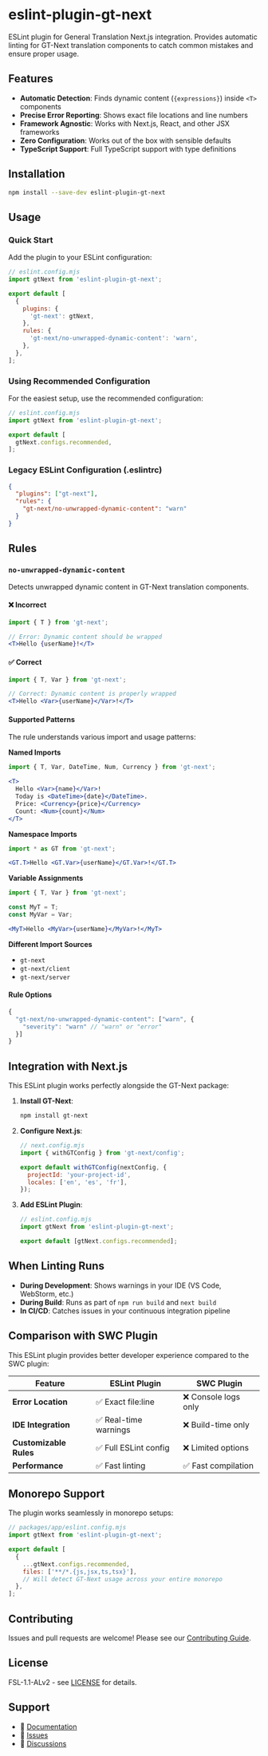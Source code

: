 # eslint-plugin-gt-next

ESLint plugin for General Translation Next.js integration. Provides automatic linting for GT-Next translation components to catch common mistakes and ensure proper usage.

## Features

- **Automatic Detection**: Finds dynamic content (`{expressions}`) inside `<T>` components
- **Precise Error Reporting**: Shows exact file locations and line numbers  
- **Framework Agnostic**: Works with Next.js, React, and other JSX frameworks
- **Zero Configuration**: Works out of the box with sensible defaults
- **TypeScript Support**: Full TypeScript support with type definitions

## Installation

```bash
npm install --save-dev eslint-plugin-gt-next
```

## Usage

### Quick Start

Add the plugin to your ESLint configuration:

```javascript
// eslint.config.mjs
import gtNext from 'eslint-plugin-gt-next';

export default [
  {
    plugins: {
      'gt-next': gtNext,
    },
    rules: {
      'gt-next/no-unwrapped-dynamic-content': 'warn',
    },
  },
];
```

### Using Recommended Configuration

For the easiest setup, use the recommended configuration:

```javascript
// eslint.config.mjs
import gtNext from 'eslint-plugin-gt-next';

export default [
  gtNext.configs.recommended,
];
```

### Legacy ESLint Configuration (.eslintrc)

```json
{
  "plugins": ["gt-next"],
  "rules": {
    "gt-next/no-unwrapped-dynamic-content": "warn"
  }
}
```

## Rules

### `no-unwrapped-dynamic-content`

Detects unwrapped dynamic content in GT-Next translation components.

#### ❌ Incorrect

```jsx
import { T } from 'gt-next';

// Error: Dynamic content should be wrapped
<T>Hello {userName}!</T>
```

#### ✅ Correct

```jsx
import { T, Var } from 'gt-next';

// Correct: Dynamic content is properly wrapped
<T>Hello <Var>{userName}</Var>!</T>
```

#### Supported Patterns

The rule understands various import and usage patterns:

**Named Imports**
```jsx
import { T, Var, DateTime, Num, Currency } from 'gt-next';

<T>
  Hello <Var>{name}</Var>!
  Today is <DateTime>{date}</DateTime>.
  Price: <Currency>{price}</Currency>
  Count: <Num>{count}</Num>
</T>
```

**Namespace Imports**
```jsx
import * as GT from 'gt-next';

<GT.T>Hello <GT.Var>{userName}</GT.Var>!</GT.T>
```

**Variable Assignments**
```jsx
import { T, Var } from 'gt-next';

const MyT = T;
const MyVar = Var;

<MyT>Hello <MyVar>{userName}</MyVar>!</MyT>
```

**Different Import Sources**
- `gt-next`
- `gt-next/client`  
- `gt-next/server`

#### Rule Options

```javascript
{
  "gt-next/no-unwrapped-dynamic-content": ["warn", {
    "severity": "warn" // "warn" or "error"
  }]
}
```

## Integration with Next.js

This ESLint plugin works perfectly alongside the GT-Next package:

1. **Install GT-Next**:
   ```bash
   npm install gt-next
   ```

2. **Configure Next.js**:
   ```javascript
   // next.config.mjs
   import { withGTConfig } from 'gt-next/config';
   
   export default withGTConfig(nextConfig, {
     projectId: 'your-project-id',
     locales: ['en', 'es', 'fr'],
   });
   ```

3. **Add ESLint Plugin**:
   ```javascript
   // eslint.config.mjs
   import gtNext from 'eslint-plugin-gt-next';
   
   export default [gtNext.configs.recommended];
   ```

## When Linting Runs

- **During Development**: Shows warnings in your IDE (VS Code, WebStorm, etc.)
- **During Build**: Runs as part of `npm run build` and `next build`
- **In CI/CD**: Catches issues in your continuous integration pipeline

## Comparison with SWC Plugin

This ESLint plugin provides better developer experience compared to the SWC plugin:

| Feature | ESLint Plugin | SWC Plugin |
|---------|---------------|------------|
| **Error Location** | ✅ Exact file:line | ❌ Console logs only |
| **IDE Integration** | ✅ Real-time warnings | ❌ Build-time only |
| **Customizable Rules** | ✅ Full ESLint config | ❌ Limited options |
| **Performance** | ✅ Fast linting | ✅ Fast compilation |

## Monorepo Support

The plugin works seamlessly in monorepo setups:

```javascript
// packages/app/eslint.config.mjs
import gtNext from 'eslint-plugin-gt-next';

export default [
  {
    ...gtNext.configs.recommended,
    files: ['**/*.{js,jsx,ts,tsx}'],
    // Will detect GT-Next usage across your entire monorepo
  },
];
```

## Contributing

Issues and pull requests are welcome! Please see our [Contributing Guide](../../CONTRIBUTING.md).

## License

FSL-1.1-ALv2 - see [LICENSE](../../LICENSE) for details.

## Support

- 📖 [Documentation](https://generaltranslation.com/docs)
- 🐛 [Issues](https://github.com/generaltranslation/gt/issues)  
- 💬 [Discussions](https://github.com/generaltranslation/gt/discussions)